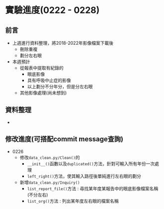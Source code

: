 # **實驗進度(0222 - 0228)**

## 前言
* 上週進行資料整理，將2018-2022年影像檔案下載後
  * 刪除重複
  * 劃分左右眼
* 本週預計
  * 從報表中提取有紀錄的
    * 眼底影像
    * 具有呼吸中止症的影像
    * 以上劃分不分年分，但是分左右眼
  * 其他影像處理(尚未想到)

## 資料整理
* 

## 修改進度(可搭配commit message查詢)
* 0226
  * 修改`data_clean.py/Clean()`的
    * `__init__()`函數以及`duplicated()`方法，針對可輸入所有年份一次處理
    * `left_right()`方法，使其輸入路徑後單純進行左右眼的劃分
  * 新增`data_clean.py/Inquiry()`
    * `list_report_file()`方法 : 尋找某年度某報告中的眼底影像檔案名稱(不分左右)
    * `list_org()`方法 : 列出某年度左右眼的檔案名稱
